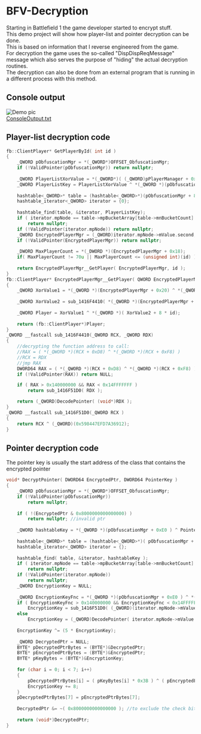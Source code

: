 # BFV-Decryption

Starting in Battlefield 1 the game developer started to encrypt stuff.<br />
This demo project will show how player-list and pointer decryption can be done.<br />
This is based on information that I reverse engineered from the game.<br />
For decryption the game uses the so-called "DispDispReqMessage" message which also serves the purpose of "hiding" the actual decryption routines.<br />
The decryption can also be done from an external program that is running in a different process with this method.<br />

## Console output
![Demo pic](https://raw.githubusercontent.com/Speedi13/BFV-Decryption/master/ConsoleOutputScreenshot.png)
<br>
[ConsoleOutput.txt](https://github.com/Speedi13/BFV-Decryption/blob/master/ConsoleOutput.txt)
## Player-list decryption code
```cpp
fb::ClientPlayer* GetPlayerById( int id )
{
	_QWORD pObfuscationMgr = *(_QWORD*)OFFSET_ObfuscationMgr;
	if (!ValidPointer(pObfuscationMgr)) return nullptr;
 
	_QWORD PlayerListXorValue = *(_QWORD*)( (_QWORD)pPlayerManager + 0xF8 );
	_QWORD PlayerListKey = PlayerListXorValue ^ *(_QWORD *)(pObfuscationMgr + 0xE0 /*old: 0x70*/);
 
	hashtable<_QWORD>* table = (hashtable<_QWORD>*)(pObfuscationMgr + 8 + 8);
	hashtable_iterator<_QWORD> iterator = {0};
 
	hashtable_find(table, &iterator, PlayerListKey);
	if ( iterator.mpNode == table->mpBucketArray[table->mnBucketCount] )
		return nullptr;
	if (!ValidPointer(iterator.mpNode)) return nullptr;
	_QWORD EncryptedPlayerMgr = (_QWORD)iterator.mpNode->mValue.second;
	if (!ValidPointer(EncryptedPlayerMgr)) return nullptr;
 
	_DWORD MaxPlayerCount = *(_DWORD *)(EncryptedPlayerMgr + 0x18);
	if( MaxPlayerCount != 70u || MaxPlayerCount <= (unsigned int)(id) ) return nullptr;
 
	return EncryptedPlayerMgr__GetPlayer( EncryptedPlayerMgr, id );
}
fb::ClientPlayer* EncryptedPlayerMgr__GetPlayer( QWORD EncryptedPlayerMgr, int id )
{
	_QWORD XorValue1 = *(_QWORD *)(EncryptedPlayerMgr + 0x20) ^ *(_QWORD *)(EncryptedPlayerMgr + 8);
  
	_QWORD XorValue2 = sub_1416F4410( *(_QWORD *)(EncryptedPlayerMgr + 0x28), *(_QWORD *)(EncryptedPlayerMgr + 0x10) );
  
	_QWORD Player = XorValue1 ^ *(_QWORD *)( XorValue2 + 8 * id);
  
	return (fb::ClientPlayer*)Player;
}
_QWORD __fastcall sub_1416F4410(_QWORD RCX, _QWORD RDX)
{
	//decrypting the function address to call:
	//RAX = ( *(_QWORD *)(RCX + 0xD8) ^ *(_QWORD *)(RCX + 0xF8) )
	//RCX = RDX
	//jmp RAX
	DWORD64 RAX = ( *(_QWORD *)(RCX + 0xD8) ^ *(_QWORD *)(RCX + 0xF8) );
	if (!ValidPointer(RAX)) return NULL;

	if ( RAX > 0x140000000 && RAX < 0x14FFFFFFF )
		return sub_1416F51D0( RDX );

	return (_QWORD)DecodePointer( (void*)RDX );
}
_QWORD __fastcall sub_1416F51D0(_QWORD RCX )
{
	return RCX ^ (_QWORD)(0x598447EFD7A36912);
}
```

## Pointer decryption code
The pointer key is usually the start address of the class that contains the encrypted pointer
```cpp
void* DecryptPointer( DWORD64 EncryptedPtr, DWORD64 PointerKey )
{
	_QWORD pObfuscationMgr = *(_QWORD*)OFFSET_ObfuscationMgr;
	if (!ValidPointer(pObfuscationMgr))
		return nullptr;
 
	if ( !(EncryptedPtr & 0x8000000000000000) )
		return nullptr; //invalid ptr
 
	_QWORD hashtableKey = *(_QWORD *)(pObfuscationMgr + 0xE0 ) ^ PointerKey;
 
	hashtable<_QWORD>* table = (hashtable<_QWORD>*)( pObfuscationMgr + 0x78 );
	hashtable_iterator<_QWORD> iterator = {};
 
	hashtable_find( table, &iterator, hashtableKey );
	if ( iterator.mpNode == table->mpBucketArray[table->mnBucketCount] ) 
		return nullptr;
	if (!ValidPointer(iterator.mpNode))
		return nullptr;
	_QWORD EncryptionKey = NULL;
 
	_QWORD EncryptionKeyFnc = *(_QWORD *)(pObfuscationMgr + 0xE0 ) ^ *(_QWORD *)(pObfuscationMgr + 0x100);
	if ( EncryptionKeyFnc > 0x140000000 && EncryptionKeyFnc < 0x14FFFFFFF )
		EncryptionKey = sub_1416F51D0( (_QWORD)(iterator.mpNode->mValue.second) );
	else
		EncryptionKey = (_QWORD)DecodePointer( iterator.mpNode->mValue.second );
 
	EncryptionKey ^= (5 * EncryptionKey);
 
	_QWORD DecryptedPtr = NULL;
	BYTE* pDecryptedPtrBytes = (BYTE*)&DecryptedPtr;
	BYTE* pEncryptedPtrBytes = (BYTE*)&EncryptedPtr;
	BYTE* pKeyBytes = (BYTE*)&EncryptionKey;
 
	for (char i = 0; i < 7; i++)
	{
		pDecryptedPtrBytes[i] = ( pKeyBytes[i] * 0x3B ) ^ ( pEncryptedPtrBytes[i] + pKeyBytes[i] );
		EncryptionKey += 8;
	}
	pDecryptedPtrBytes[7] = pEncryptedPtrBytes[7];
 
	DecryptedPtr &= ~( 0x8000000000000000 ); //to exclude the check bit
 
	return (void*)DecryptedPtr;
}
```
